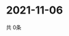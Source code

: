 # 2021-11-06
  共 0条

  <!-- BEGIN -->
  <!-- 最后更新时间Sat Nov 06 2021 00:16:46 GMT+0000 (Coordinated Universal Time) -->
  
  <!-- END -->
  
  